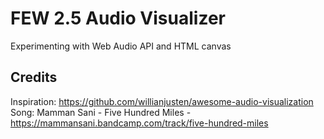 # FEW 2.5 Audio Visualizer
Experimenting with Web Audio API and HTML canvas

## Credits
Inspiration: https://github.com/willianjusten/awesome-audio-visualization
Song: Mamman Sani - Five Hundred Miles - https://mammansani.bandcamp.com/track/five-hundred-miles
